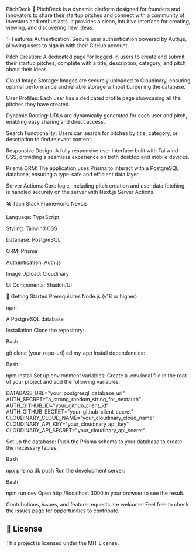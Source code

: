 PitchDeck 🚀
PitchDeck is a dynamic platform designed for founders and innovators to share their startup pitches and connect with a community of investors and enthusiasts. It provides a clean, intuitive interface for creating, viewing, and discovering new ideas.

✨ Features
Authentication: Secure user authentication powered by Auth.js, allowing users to sign in with their GitHub account.

Pitch Creation: A dedicated page for logged-in users to create and submit their startup pitches, complete with a title, description, category, and pitch about their ideas.

Cloud Image Storage: Images are securely uploaded to Cloudinary, ensuring optimal performance and reliable storage without burdening the database.

User Profiles: Each user has a dedicated profile page showcasing all the pitches they have created.

Dynamic Routing: URLs are dynamically generated for each user and pitch, enabling easy sharing and direct access.

Search Functionality: Users can search for pitches by title, category, or description to find relevant content.

Responsive Design: A fully responsive user interface built with Tailwind CSS, providing a seamless experience on both desktop and mobile devices.

Prisma ORM: The application uses Prisma to interact with a PostgreSQL database, ensuring a type-safe and efficient data layer.

Server Actions: Core logic, including pitch creation and user data fetching, is handled securely on the server with Next.js Server Actions.

🛠️ Tech Stack
Framework: Next.js

Language: TypeScript

Styling: Tailwind CSS

Database: PostgreSQL

ORM: Prisma

Authentication: Auth.js

Image Upload: Cloudinary

UI Components: Shadcn/UI

🚀 Getting Started
Prerequisites
Node.js (v18 or higher)

npm

A PostgreSQL database

Installation
Clone the repository:

Bash

git clone [your-repo-url]
cd my-app
Install dependencies:

Bash

npm install
Set up environment variables:
Create a .env.local file in the root of your project and add the following variables:

DATABASE_URL="your_postgresql_database_url"
AUTH_SECRET="a_strong_random_string_for_nextauth"
AUTH_GITHUB_ID="your_github_client_id"
AUTH_GITHUB_SECRET="your_github_client_secret"
CLOUDINARY_CLOUD_NAME="your_cloudinary_cloud_name"
CLOUDINARY_API_KEY="your_cloudinary_api_key"
CLOUDINARY_API_SECRET="your_cloudinary_api_secret"

Set up the database:
Push the Prisma schema to your database to create the necessary tables.

Bash

npx prisma db push
Run the development server:

Bash

npm run dev
Open http://localhost:3000 in your browser to see the result.

Contributions, issues, and feature requests are welcome! Feel free to check the issues page for opportunities to contribute.

## 📄 License

This project is licensed under the MIT License.

```

```
